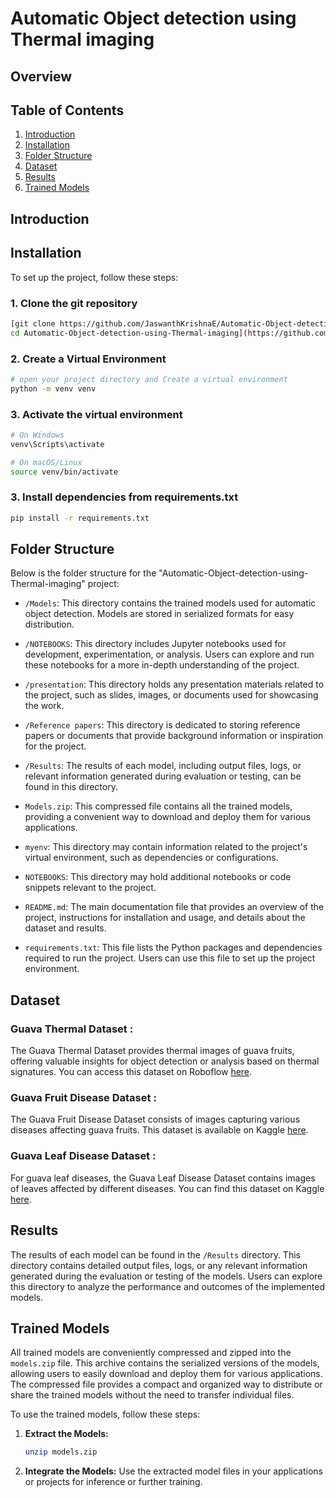 # Automatic Object detection using Thermal imaging

## Overview

## Table of Contents
1. [Introduction](#introduction)
2. [Installation](#installation)
3. [Folder Structure](#folder-structure)
4. [Dataset](#dataset)
5. [Results](#results)
6. [Trained Models](#results)

## Introduction


## Installation
To set up the project, follow these steps:
### 1. Clone the git repository
```bash
[git clone https://github.com/JaswanthKrishnaE/Automatic-Object-detection-using-Thermal-imaging.git
cd Automatic-Object-detection-using-Thermal-imaging](https://github.com/JaswanthKrishnaE/Automatic-Object-detection-using-Thermal-imaging.git)
```
### 2. Create a Virtual Environment
```bash
# open your project directory and Create a virtual environment
python -m venv venv
```
### 3. Activate the virtual environment
```bash 
# On Windows
venv\Scripts\activate
```
```bash
# On macOS/Linux
source venv/bin/activate
```
### 3. Install dependencies from requirements.txt
```bash
pip install -r requirements.txt
```

## Folder Structure

Below is the folder structure for the "Automatic-Object-detection-using-Thermal-imaging" project:

- `/Models`: This directory contains the trained models used for automatic object detection. Models are stored in serialized formats for easy distribution.

- `/NOTEBOOKS`: This directory includes Jupyter notebooks used for development, experimentation, or analysis. Users can explore and run these notebooks for a more in-depth understanding of the project.

- `/presentation`: This directory holds any presentation materials related to the project, such as slides, images, or documents used for showcasing the work.

- `/Reference papers`: This directory is dedicated to storing reference papers or documents that provide background information or inspiration for the project.

- `/Results`: The results of each model, including output files, logs, or relevant information generated during evaluation or testing, can be found in this directory.

- `Models.zip`: This compressed file contains all the trained models, providing a convenient way to download and deploy them for various applications.

- `myenv`: This directory may contain information related to the project's virtual environment, such as dependencies or configurations.

- `NOTEBOOKS`: This directory may hold additional notebooks or code snippets relevant to the project.

- `README.md`: The main documentation file that provides an overview of the project, instructions for installation and usage, and details about the dataset and results.

- `requirements.txt`: This file lists the Python packages and dependencies required to run the project. Users can use this file to set up the project environment.


## Dataset
### Guava Thermal Dataset :
The Guava Thermal Dataset provides thermal images of guava fruits, offering valuable insights for object detection or analysis based on thermal signatures. You can access this dataset on Roboflow [here](https://app.roboflow.com/indian-institute-of-information-technology-sricity/guava-h98xp/6).

### Guava Fruit Disease Dataset : 
The Guava Fruit Disease Dataset consists of images capturing various diseases affecting guava fruits. This dataset is available on Kaggle [here](https://www.kaggle.com/datasets/jaswanthkrishnaeaga/guava-disease-dataset/data).

### Guava Leaf Disease Dataset :
For guava leaf diseases, the Guava Leaf Disease Dataset contains images of leaves affected by different diseases. You can find this dataset on Kaggle [here](https://www.kaggle.com/datasets/omkarmanohardalvi/guava-disease-dataset-4-types).

## Results

The results of each model can be found in the `/Results` directory. This directory contains detailed output files, logs, or any relevant information generated during the evaluation or testing of the models. Users can explore this directory to analyze the performance and outcomes of the implemented models.

## Trained Models

All trained models are conveniently compressed and zipped into the `models.zip` file. This archive contains the serialized versions of the models, allowing users to easily download and deploy them for various applications. The compressed file provides a compact and organized way to distribute or share the trained models without the need to transfer individual files.

To use the trained models, follow these steps:

1. **Extract the Models:**
    ```bash
    unzip models.zip
    ```
2. **Integrate the Models:**
    Use the extracted model files in your applications or projects for inference or further training.
